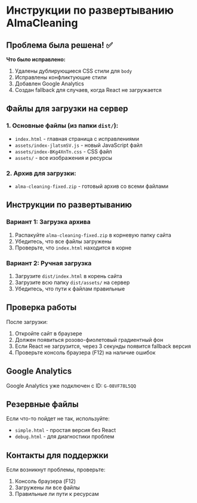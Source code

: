 # Инструкции по развертыванию AlmaCleaning

## Проблема была решена! ✅

**Что было исправлено:**
1. Удалены дублирующиеся CSS стили для `body`
2. Исправлены конфликтующие стили
3. Добавлен Google Analytics
4. Создан fallback для случаев, когда React не загружается

## Файлы для загрузки на сервер

### 1. Основные файлы (из папки `dist/`):
- `index.html` - главная страница с исправлениями
- `assets/index-jlatsmSV.js` - новый JavaScript файл
- `assets/index-BKg4XnTn.css` - CSS файл
- `assets/` - все изображения и ресурсы

### 2. Архив для загрузки:
- `alma-cleaning-fixed.zip` - готовый архив со всеми файлами

## Инструкции по развертыванию

### Вариант 1: Загрузка архива
1. Распакуйте `alma-cleaning-fixed.zip` в корневую папку сайта
2. Убедитесь, что все файлы загружены
3. Проверьте, что `index.html` находится в корне

### Вариант 2: Ручная загрузка
1. Загрузите `dist/index.html` в корень сайта
2. Загрузите всю папку `dist/assets/` на сервер
3. Убедитесь, что пути к файлам правильные

## Проверка работы

После загрузки:
1. Откройте сайт в браузере
2. Должен появиться розово-фиолетовый градиентный фон
3. Если React не загрузится, через 3 секунды появится fallback версия
4. Проверьте консоль браузера (F12) на наличие ошибок

## Google Analytics

Google Analytics уже подключен с ID: `G-08VF78L5QQ`

## Резервные файлы

Если что-то пойдет не так, используйте:
- `simple.html` - простая версия без React
- `debug.html` - для диагностики проблем

## Контакты для поддержки

Если возникнут проблемы, проверьте:
1. Консоль браузера (F12)
2. Загружены ли все файлы
3. Правильные ли пути к ресурсам
